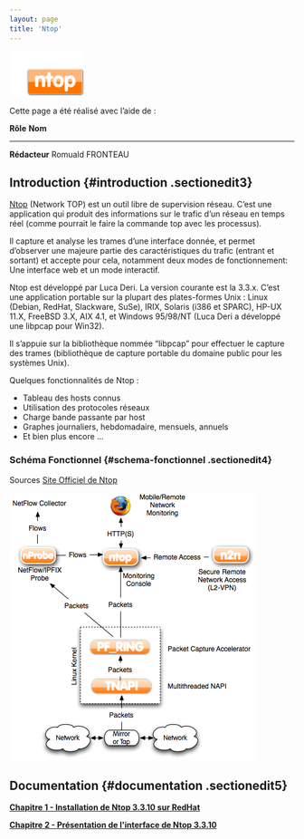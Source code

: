 ```yaml
---
layout: page
title: 'Ntop'
---
```


[![](../../assets/media/supervision/ntop_logo.png)](../../_detail/supervision/ntop_logo.png@id=supervision%253Antop%253Astart.html "supervision:ntop_logo.png")

Cette page a été réalisé avec l’aide de :

  **Rôle**        **Nom**
  --------------- ------------------
  **Rédacteur**   Romuald FRONTEAU

Introduction {#introduction .sectionedit3}
------------

[Ntop](http://www.ntop.org "http://www.ntop.org") (Network TOP) est un
outil libre de supervision réseau. C’est une application qui produit des
informations sur le trafic d’un réseau en temps réel (comme pourrait le
faire la commande top avec les processus).

Il capture et analyse les trames d’une interface donnée, et permet
d’observer une majeure partie des caractéristiques du trafic (entrant et
sortant) et accepte pour cela, notamment deux modes de fonctionnement:
Une interface web et un mode interactif.

Ntop est développé par Luca Deri. La version courante est la 3.3.x.
C’est une application portable sur la plupart des plates-formes Unix :
Linux (Debian, RedHat, Slackware, SuSe), IRIX, Solaris (i386 et SPARC),
HP-UX 11.X, FreeBSD 3.X, AIX 4.1, et Windows 95/98/NT (Luca Deri a
développé une libpcap pour Win32).

Il s’appuie sur la bibliothèque nommée “libpcap” pour effectuer le
capture des trames (bibliothèque de capture portable du domaine public
pour les systèmes Unix).

Quelques fonctionnalités de Ntop :

-   Tableau des hosts connus
-   Utilisation des protocoles réseaux
-   Charge bande passante par host
-   Graphes journaliers, hebdomadaire, mensuels, annuels
-   Et bien plus encore …

### Schéma Fonctionnel {#schema-fonctionnel .sectionedit4}

Sources [Site Officiel de
Ntop](http://www.ntop.org "http://www.ntop.org")

[![](../../assets/media/supervision/ntop/ntop_world.png)](../../_detail/supervision/ntop/ntop_world.png@id=supervision%253Antop%253Astart.html "supervision:ntop:ntop_world.png")

Documentation {#documentation .sectionedit5}
-------------

**[Chapitre 1 - Installation de Ntop 3.3.10 sur
RedHat](ntop-install-redhat.html "supervision:ntop:ntop-install-redhat")**

**[Chapitre 2 - Présentation de l'interface de Ntop
3.3.10](ntop-interface-web.html "supervision:ntop:ntop-interface-web")**